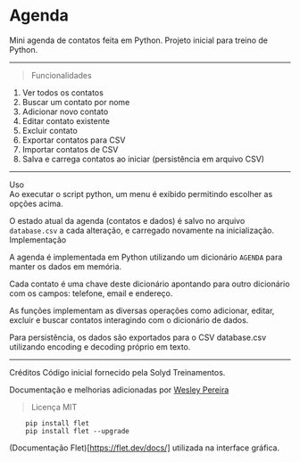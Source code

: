 # Agenda

Mini agenda de contatos feita em Python. Projeto inicial para treino de Python.

<hr>

> Funcionalidades

1. Ver todos os contatos
2. Buscar um contato por nome
3. Adicionar novo contato
4.  Editar contato existente
5.  Excluir contato
6.   Exportar contatos para CSV
7.  Importar contatos de CSV
8.  Salva e carrega contatos ao iniciar (persistência em arquivo CSV)

<hr>
 Uso
<br>
Ao executar o script python, um menu é exibido permitindo escolher as opções acima.

O estado atual da agenda (contatos e dados) é salvo no arquivo `database.csv` a cada alteração, e carregado novamente na inicialização.
Implementação

A agenda é implementada em Python utilizando um dicionário `AGENDA` para manter os dados em memória.

Cada contato é uma chave deste dicionário apontando para outro dicionário com os campos: telefone, email e endereço.

As funções implementam as diversas operações como adicionar, editar, excluir e buscar contatos interagindo com o dicionário de dados.

Para persistência, os dados são exportados para o CSV database.csv utilizando encoding e decoding próprio em texto.

<hr>
Créditos
Código inicial fornecido pela Solyd Treinamentos.

Documentação e melhorias adicionadas por [Wesley Pereira](https://github.com/wesleyp846)

> Licença
MIT

        pip install flet
        pip install flet --upgrade

(Documentação Flet)[https://flet.dev/docs/] utilizada na interface gráfica.